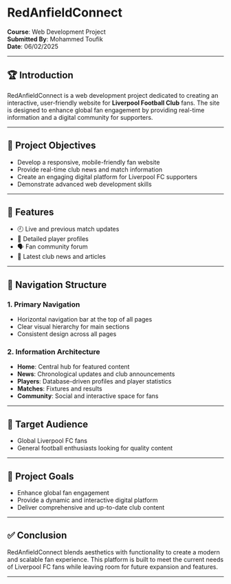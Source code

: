 # RedAnfieldConnect

**Course**: Web Development Project  
**Submitted By**: Mohammed Toufik  
**Date**: 06/02/2025

---

## 🏆 Introduction

RedAnfieldConnect is a web development project dedicated to creating an interactive, user-friendly website for **Liverpool Football Club** fans. The site is designed to enhance global fan engagement by providing real-time information and a digital community for supporters.

---

## 🎯 Project Objectives

- Develop a responsive, mobile-friendly fan website  
- Provide real-time club news and match information  
- Create an engaging digital platform for Liverpool FC supporters  
- Demonstrate advanced web development skills  

---

## 🚀 Features

- 🕘 Live and previous match updates  
- 👤 Detailed player profiles  
- 🗣️ Fan community forum  
- 📰 Latest club news and articles  

---

## 🧭 Navigation Structure

### 1. Primary Navigation
- Horizontal navigation bar at the top of all pages  
- Clear visual hierarchy for main sections  
- Consistent design across all pages  

### 2. Information Architecture
- **Home**: Central hub for featured content  
- **News**: Chronological updates and club announcements  
- **Players**: Database-driven profiles and player statistics  
- **Matches**: Fixtures and results  
- **Community**: Social and interactive space for fans  

---

## 🎯 Target Audience

- Global Liverpool FC fans  
- General football enthusiasts looking for quality content  

---

## 🎯 Project Goals

- Enhance global fan engagement  
- Provide a dynamic and interactive digital platform  
- Deliver comprehensive and up-to-date club content  

---

## ✅ Conclusion

RedAnfieldConnect blends aesthetics with functionality to create a modern and scalable fan experience. This platform is built to meet the current needs of Liverpool FC fans while leaving room for future expansion and features.

---

